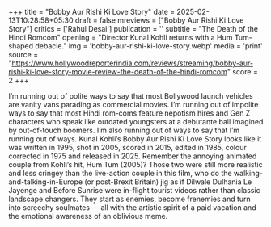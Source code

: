 +++
title = "Bobby Aur Rishi Ki Love Story"
date = 2025-02-13T10:28:58+05:30
draft = false
mreviews = ["Bobby Aur Rishi Ki Love Story"]
critics = ['Rahul Desai']
publication = ''
subtitle = "The Death of the Hindi Romcom"
opening = "Director Kunal Kohli returns with a Hum Tum-shaped debacle."
img = 'bobby-aur-rishi-ki-love-story.webp'
media = 'print'
source = "https://www.hollywoodreporterindia.com/reviews/streaming/bobby-aur-rishi-ki-love-story-movie-review-the-death-of-the-hindi-romcom"
score = 2
+++

I’m running out of polite ways to say that most Bollywood launch vehicles are vanity vans parading as commercial movies. I’m running out of impolite ways to say that most Hindi rom-coms feature nepotism hires and Gen Z characters who speak like outdated youngsters at a debutante ball imagined by out-of-touch boomers. I’m also running out of ways to say that I’m running out of ways. Kunal Kohli’s Bobby Aur Rishi Ki Love Story looks like it was written in 1995, shot in 2005, scored in 2015, edited in 1985, colour corrected in 1975 and released in 2025. Remember the annoying animated couple from Kohli’s hit, Hum Tum (2005)? Those two were still more realistic and less cringey than the live-action couple in this film, who do the walking-and-talking-in-Europe (or post-Brexit Britain) jig as if Dilwale Dulhania Le Jayenge and Before Sunrise were in-flight tourist videos rather than classic landscape changers. They start as enemies, become frenemies and turn into screechy soulmates — all with the artistic spirit of a paid vacation and the emotional awareness of an oblivious meme.
